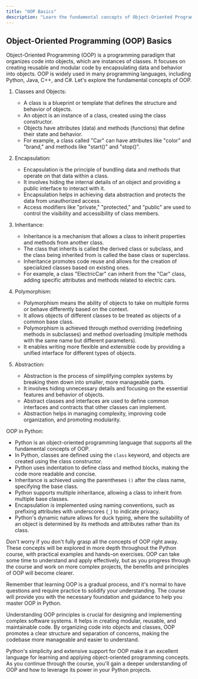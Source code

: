 ```yaml
---
title: "OOP Basics"
description: "Learn the fundamental concepts of Object-Oriented Programming (OOP) ."
---
```


Object-Oriented Programming (OOP) Basics
------------------------------------------

Object-Oriented Programming (OOP) is a programming paradigm that organizes code into objects, which are instances of classes. It focuses on creating reusable and modular code by encapsulating data and behavior into objects. OOP is widely used in many programming languages, including Python, Java, C++, and C#. Let's explore the fundamental concepts of OOP.

1. Classes and Objects:
   - A class is a blueprint or template that defines the structure and behavior of objects.
   - An object is an instance of a class, created using the class constructor.
   - Objects have attributes (data) and methods (functions) that define their state and behavior.
   - For example, a class called "Car" can have attributes like "color" and "brand," and methods like "start()" and "stop()".

2. Encapsulation:
   - Encapsulation is the principle of bundling data and methods that operate on that data within a class.
   - It involves hiding the internal details of an object and providing a public interface to interact with it.
   - Encapsulation helps in achieving data abstraction and protects the data from unauthorized access.
   - Access modifiers like "private," "protected," and "public" are used to control the visibility and accessibility of class members.

3. Inheritance:
   - Inheritance is a mechanism that allows a class to inherit properties and methods from another class.
   - The class that inherits is called the derived class or subclass, and the class being inherited from is called the base class or superclass.
   - Inheritance promotes code reuse and allows for the creation of specialized classes based on existing ones.
   - For example, a class "ElectricCar" can inherit from the "Car" class, adding specific attributes and methods related to electric cars.

4. Polymorphism:
   - Polymorphism means the ability of objects to take on multiple forms or behave differently based on the context.
   - It allows objects of different classes to be treated as objects of a common base class.
   - Polymorphism is achieved through method overriding (redefining methods in subclasses) and method overloading (multiple methods with the same name but different parameters).
   - It enables writing more flexible and extensible code by providing a unified interface for different types of objects.

5. Abstraction:
   - Abstraction is the process of simplifying complex systems by breaking them down into smaller, more manageable parts.
   - It involves hiding unnecessary details and focusing on the essential features and behavior of objects.
   - Abstract classes and interfaces are used to define common interfaces and contracts that other classes can implement.
   - Abstraction helps in managing complexity, improving code organization, and promoting modularity.

OOP in Python:
- Python is an object-oriented programming language that supports all the fundamental concepts of OOP.
- In Python, classes are defined using the `class` keyword, and objects are created using the class constructor.
- Python uses indentation to define class and method blocks, making the code more readable and concise.
- Inheritance is achieved using the parentheses `()` after the class name, specifying the base class.
- Python supports multiple inheritance, allowing a class to inherit from multiple base classes.
- Encapsulation is implemented using naming conventions, such as prefixing attributes with underscores (`_`) to indicate privacy.
- Python's dynamic nature allows for duck typing, where the suitability of an object is determined by its methods and attributes rather than its class.

Don't worry if you don't fully grasp all the concepts of OOP right away. These concepts will be explored in more depth throughout the Python course, with practical examples and hands-on exercises. OOP can take some time to understand and apply effectively, but as you progress through the course and work on more complex projects, the benefits and principles of OOP will become clearer.

Remember that learning OOP is a gradual process, and it's normal to have questions and require practice to solidify your understanding. The course will provide you with the necessary foundation and guidance to help you master OOP in Python.

Understanding OOP principles is crucial for designing and implementing complex software systems. It helps in creating modular, reusable, and maintainable code. By organizing code into objects and classes, OOP promotes a clear structure and separation of concerns, making the codebase more manageable and easier to understand.

Python's simplicity and extensive support for OOP make it an excellent language for learning and applying object-oriented programming concepts. As you continue through the course, you'll gain a deeper understanding of OOP and how to leverage its power in your Python projects.